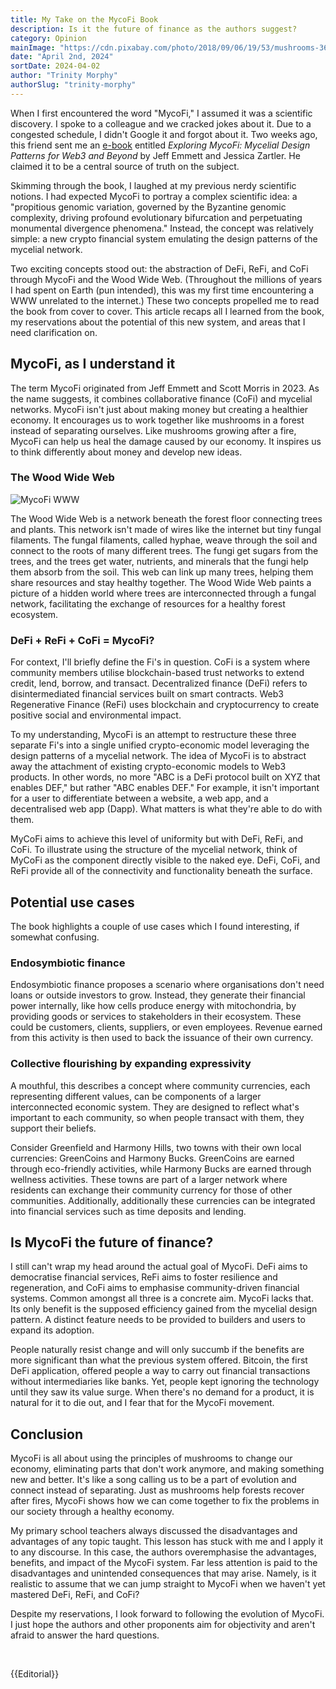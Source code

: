 ```yaml
---
title: My Take on the MycoFi Book
description: Is it the future of finance as the authors suggest?
category: Opinion
mainImage: "https://cdn.pixabay.com/photo/2018/09/06/19/53/mushrooms-3659165_1280.jpg"
date: "April 2nd, 2024"
sortDate: 2024-04-02
author: "Trinity Morphy"
authorSlug: "trinity-morphy"
---
```


When I first encountered the word "MycoFi," I assumed it was a scientific discovery. I spoke to a colleague and we cracked jokes about it. Due to a congested schedule, I didn't Google it and forgot about it. Two weeks ago, this friend sent me an [e-book](https://greenpill.network/pdf/mycofi.pdf) entitled *Exploring MycoFi: Mycelial Design Patterns for Web3 and Beyond* by Jeff Emmett and Jessica Zartler. He claimed it to be a central source of truth on the subject.

Skimming through the book, I laughed at my previous nerdy scientific notions. I had expected MycoFi to portray a complex scientific idea: a "propitious genomic variation, governed by the Byzantine genomic complexity, driving profound evolutionary bifurcation and perpetuating monumental divergence phenomena." Instead, the concept was relatively simple: a new crypto financial system emulating the design patterns of the mycelial network.

Two exciting concepts stood out: the abstraction of DeFi, ReFi, and CoFi through MycoFi and the Wood Wide Web. (Throughout the millions of years I had spent on Earth (pun intended), this was my first time encountering a WWW unrelated to the internet.) These two concepts propelled me to read the book from cover to cover. This article recaps all I learned from the book, my reservations about the potential of this new system, and areas that I need clarification on.

## MycoFi, as I understand it

The term MycoFi originated from Jeff Emmett and Scott Morris in 2023. As the name suggests, it combines collaborative finance (CoFi) and mycelial networks. MycoFi isn't just about making money but creating a healthier economy. It encourages us to work together like mushrooms in a forest instead of separating ourselves. Like mushrooms growing after a fire, MycoFi can help us heal the damage caused by our economy. It inspires us to think differently about money and develop new ideas.

### The Wood Wide Web

![MycoFi WWW](/content/assets/mycofi-www.webp)

The Wood Wide Web is a network beneath the forest floor connecting trees and plants. This network isn't made of wires like the internet but tiny fungal filaments. The fungal filaments, called hyphae, weave through the soil and connect to the roots of many different trees. The fungi get sugars from the trees, and the trees get water, nutrients, and minerals that the fungi help them absorb from the soil. This web can link up many trees, helping them share resources and stay healthy together. The Wood Wide Web paints a picture of a hidden world where trees are interconnected through a fungal network, facilitating the exchange of resources for a healthy forest ecosystem.

### DeFi + ReFi + CoFi = MycoFi?

For context, I'll briefly define the Fi's in question. CoFi is a system where community members utilise blockchain-based trust networks to extend credit, lend, borrow, and transact. Decentralized finance (DeFi) refers to disintermediated financial services built on smart contracts. Web3 Regenerative Finance (ReFi) uses blockchain and cryptocurrency to create positive social and environmental impact.

To my understanding, MycoFi is an attempt to restructure these three separate Fi's into a single unified crypto-economic model leveraging the design patterns of a mycelial network. The idea of MycoFi is to abstract away the attachment of existing crypto-economic models to Web3 products. In other words, no more "ABC is a DeFi protocol built on XYZ that enables DEF," but rather "ABC enables DEF." For example, it isn't important for a user to differentiate between a website, a web app, and a decentralised web app (Dapp). What matters is what they're able to do with them.

MyCoFi aims to achieve this level of uniformity but with DeFi, ReFi, and CoFi. To illustrate using the structure of the mycelial network, think of MyCoFi as the component directly visible to the naked eye. DeFi, CoFi, and ReFi provide all of the connectivity and functionality beneath the surface.

## Potential use cases

The book highlights a couple of use cases which I found interesting, if somewhat confusing.

### Endosymbiotic finance

Endosymbiotic finance proposes a scenario where organisations don't need loans or outside investors to grow. Instead, they generate their financial power internally, like how cells produce energy with mitochondria, by providing goods or services to stakeholders in their ecosystem. These could be customers, clients, suppliers, or even employees. Revenue earned from this activity  is then used to back the issuance of their own currency.

### Collective flourishing by expanding expressivity

A mouthful, this describes a concept where community currencies, each representing different values, can be components of a larger interconnected economic system. They are designed to reflect what's important to each community, so when people transact with them, they support their beliefs.

Consider Greenfield and Harmony Hills, two towns with their own local currencies: GreenCoins and Harmony Bucks. GreenCoins are earned through eco-friendly activities, while Harmony Bucks are earned through wellness activities. These towns are part of a larger network where residents can exchange their community currency for those of other communities. Additionally, additionally these currencies can be integrated into financial services such as time deposits and lending.

## Is MycoFi the future of finance?

I still can't wrap my head around the actual goal of MycoFi. DeFi aims to democratise financial services, ReFi aims to foster resilience and regeneration, and CoFi aims to emphasise community-driven financial systems. Common amongst all three is a concrete aim. MycoFi lacks that. Its only benefit is the supposed efficiency gained from the mycelial design pattern. A distinct feature needs to be provided to builders and users to expand its adoption.

People naturally resist change and will only succumb if the benefits are more significant than what the previous system offered. Bitcoin, the first DeFi application, offered people a way to carry out financial transactions without intermediaries like banks. Yet, people kept ignoring the technology until they saw its value surge. When there's no demand for a product, it is natural for it to die out, and I fear that for the MycoFi movement.

## Conclusion

MycoFi is all about using the principles of mushrooms to change our economy, eliminating parts that don't work anymore, and making something new and better. It's like a song calling us to be a part of evolution and connect instead of separating. Just as mushrooms help forests recover after fires, MycoFi shows how we can come together to fix the problems in our society through a healthy economy.

My primary school teachers always discussed the disadvantages and advantages of any topic taught. This lesson has stuck with me and I apply it to any discourse. In this case, the authors overemphasise the advantages, benefits, and impact of the MycoFi system. Far less attention is paid to the disadvantages and unintended consequences that may arise. Namely, is it realistic to assume that we can jump straight to MycoFi when we haven't yet mastered DeFi, ReFi, and CoFi?

Despite my reservations, I look forward to following the evolution of MycoFi. I just hope the authors and other proponents aim for objectivity and aren't afraid to answer the hard questions.

<br>

{{Editorial}}
